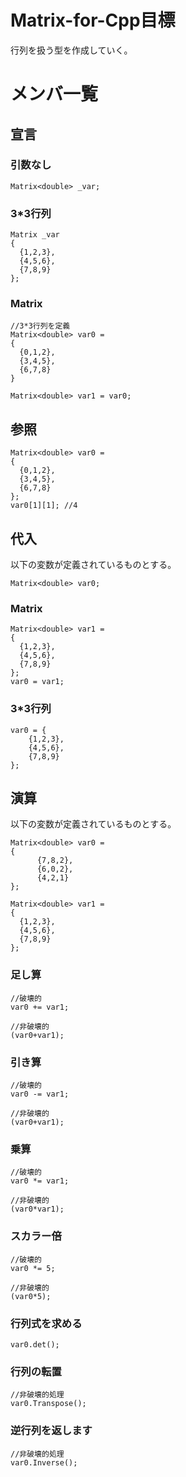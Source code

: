 # Matrix-for-Cpp目標
行列を扱う型を作成していく。

# メンバ一覧
## 宣言
### 引数なし
    Matrix<double> _var;
### 3*3行列
    Matrix _var
    {
      {1,2,3},
      {4,5,6},
      {7,8,9}
    };
### Matrix
    //3*3行列を定義
    Matrix<double> var0 =
    {
      {0,1,2},
      {3,4,5},
      {6,7,8}
    }
    
    Matrix<double> var1 = var0;
## 参照
    Matrix<double> var0 =
    {
      {0,1,2},
      {3,4,5},
      {6,7,8}
    };
    var0[1][1]; //4
## 代入
以下の変数が定義されているものとする。

    Matrix<double> var0;

### Matrix
    Matrix<double> var1 =
    {
      {1,2,3},
      {4,5,6},
      {7,8,9}
    };
    var0 = var1;
### 3*3行列
    var0 = {
        {1,2,3},
        {4,5,6},
        {7,8,9}
    }; 
## 演算
以下の変数が定義されているものとする。
    
    Matrix<double> var0 = 
    {
          {7,8,2},
		  {6,0,2},
		  {4,2,1}
    };
    
    Matrix<double> var1 =
    {
      {1,2,3},
      {4,5,6},
      {7,8,9}
    };
    
### 足し算
    //破壊的
    var0 += var1;
    
    //非破壊的
    (var0+var1);
    
### 引き算
    //破壊的
    var0 -= var1;
    
    //非破壊的
    (var0+var1);
    
### 乗算
    //破壊的
    var0 *= var1;
    
    //非破壊的
    (var0*var1);
    
### スカラー倍
    //破壊的
    var0 *= 5;
    
    //非破壊的
    (var0*5);
    
### 行列式を求める
    var0.det();

### 行列の転置
    //非破壊的処理
    var0.Transpose();
    
### 逆行列を返します
    //非破壊的処理
    var0.Inverse();
